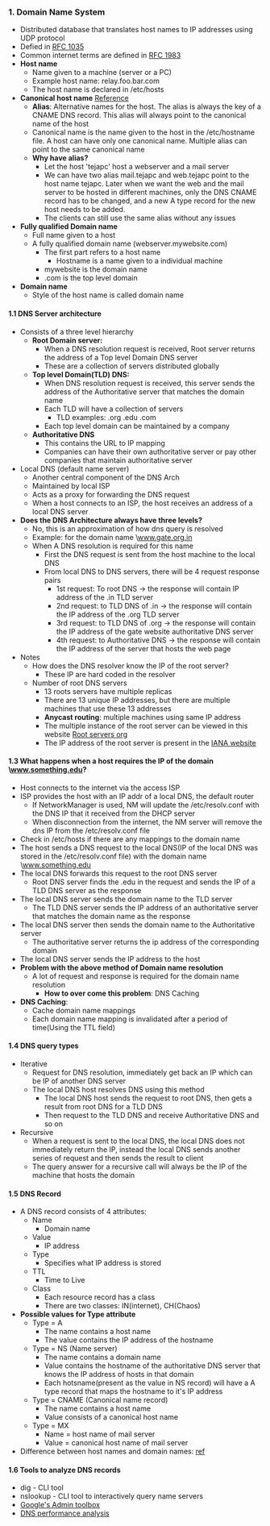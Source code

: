 
### 1. Domain Name System 
- Distributed database that translates host names to IP addresses using UDP protocol
- Defied in [RFC 1035](https://datatracker.ietf.org/doc/html/rfc1035/)
- Common internet terms are defined in [RFC 1983](https://datatracker.ietf.org/doc/html/rfc1983/)
- **Host name**
	- Name given to a machine (server or a PC)
	- Example host name: relay.foo.bar.com
	- The host name is declared in /etc/hosts
- **Canonical host name** [Reference](https://datatracker.ietf.org/doc/html/rfc1034#section-3.6.2)
	- **Alias**: Alternative names for the host. The alias is always the key of a CNAME DNS record. This alias will always point to the canonical name of the host
	- Canonical name is the name given to the host in the /etc/hostname file. A host can have only one canonical name. Multiple alias can point to the same canonical name
	- **Why have alias?**
		- Let the host 'tejapc' host a webserver and a mail server
		- We can have two alias mail.tejapc and web.tejapc point to the host name tejapc. Later when we want the web and the mail server to be hosted in different machines, only the DNS CNAME record has to be changed, and a new A type record for the new host needs to be added. 
		- The clients can still use the same alias without any issues
- **Fully qualified Domain name**
	- Full name given to a host
	- A fully qualified domain name (webserver.mywebsite.com)
		- The first part refers to a host name
			- Hostname is a name given to a individual machine
		- mywebsite is the domain name
		- .com is the top level domain
- **Domain name**
	- Style of the host name is called domain name
#### 1.1 **DNS Server architecture**
- Consists of a three level hierarchy
	- **Root Domain server:** 
		- When a DNS resolution request is received, Root server returns the address of a Top level Domain DNS server
		- These are a collection of servers distributed globally
	- **Top level Domain(TLD) DNS:**
		- When DNS resolution request is received, this server sends the address of the Authoritative server that matches the domain name
		- Each TLD will have a collection of servers
			- TLD examples: .org .edu .com 
		- Each top level domain can be maintained by a company
	- **Authoritative DNS**
		- This contains the URL to IP mapping
		- Companies can have their own authoritative server or pay other companies that maintain authoritative server
- Local DNS (default name server)
	- Another central component of the DNS Arch
	- Maintained by local ISP
	- Acts as a proxy for forwarding the DNS request
	- When a host connects to an ISP, the host receives an address of a local DNS server
- **Does the DNS Architecture always have three levels?**
	- No, this is an approximation of how dns query is resolved 
	- Example:  for the domain name \www.gate.org.in
	- When A DNS resolution is required for this name
		- First the DNS request is sent from the host machine to the local DNS
		- From local DNS to DNS servers, there will be 4 request response pairs 
			- 1st request: To root DNS -> the response will contain IP address of the .in TLD server
			- 2nd request: to TLD DNS of .in -> the response will contain the IP address of the .org TLD server
			- 3rd request: to TLD DNS of .org -> the response will contain the IP address of the gate website authoritative DNS server
			- 4th request: to Authoritative DNS -> the response will contain the IP address of the server that hosts the web page
- Notes
	- How does the DNS resolver know the IP of the root server?
		- These IP are hard coded in the resolver
	- Number of root DNS servers
		- 13 roots servers have multiple replicas
		- There are 13 unique IP addresses, but there are multiple machines that use these 13 addresses
		- **Anycast routing**: multiple machines using same IP address 
		- The multiple instance of the root server can be viewed in this website [Root servers org](https://root-servers.org/?authuser=0) 
		- The IP address of the root server is present in the [IANA website](https://www.iana.org/domains/root/servers)
#### 1.3 **What happens when a host requires the IP of the domain \www.something.edu?**
- Host connects to the internet via the access ISP
- ISP provides the host with an IP addr of a local DNS, the default router
	- If NetworkManager is used, NM will update the /etc/resolv.conf with the DNS IP that it received from the DHCP server
	- When disconnection from the internet, the NM server will remove the dns IP from the /etc/resolv.conf file
- Check in /etc/hosts if there are any mappings to the domain name
- The host sends a DNS request to the local DNS(IP of the local DNS was stored in the /etc/resolv.conf file) with the domain name \www.something.edu
- The local DNS forwards this request to the root DNS server 
	- Root DNS server finds the .edu in the request and sends the IP of a TLD DNS server as the response
- The local DNS server sends the domain name to the TLD server
	- The TLD DNS server sends the IP address of an authoritative server that matches the domain name as the response
- The local DNS server then sends the domain name to the Authoritative server
	- The authoritative server returns the ip address of the corresponding domain
- The local DNS server sends the IP address to the host
- **Problem with the above method of Domain name resolution**
	- A lot of request and response is required for the domain name resolution
		- **How to over come this problem**: DNS Caching
- **DNS Caching**:
	- Cache domain name mappings 
	- Each domain name mapping is invalidated after a period of time(Using the TTL field)
#### 1.4 DNS query types
- Iterative
	- Request for DNS resolution, immediately get back an IP which can be IP of another DNS server 
	- The local DNS host resolves DNS using this method
		- The local DNS host sends the request to root DNS, then gets a result from root DNS for a TLD DNS
		- Then request to the TLD DNS and receive Authoritative DNS and so on
- Recursive 
	- When a request is sent to the local DNS, the local DNS does not immediately return the IP, instead the local DNS sends another series of request and then sends the result to client
	- The query answer for a recursive call will always be the IP of the machine that hosts the domain
#### 1.5 **DNS Record**
- A DNS record consists of 4 attributes:
	- Name
		- Domain name
	- Value
		- IP address
	- Type
		- Specifies what IP address is stored
	- TTL
		- Time to Live
	- Class
		- Each resource record has a class 
		- There are two classes: IN(internet), CH(Chaos)
- **Possible values for Type attribute**
	- Type = A
		- The name contains a host name
		- The value contains the IP address of the hostname
	- Type = NS (Name server)
		- The name contains a domain name
		- Value contains the hostname of the authoritative DNS server that knows the IP address of hosts in that domain
		- Each hotsname(present as the value in NS record) will have a A type record that maps the hostname to it's IP address
	- Type = CNAME (Canonical name record)
		- The name contains a host name
		- Value consists of a canonical host name
	- Type = MX
		- Name = host name of mail server
		- Value = canonical host name of mail server
- Difference between host names and domain names: [ref](https://superuser.com/questions/59093/difference-between-host-name-and-domain-name)
#### 1.6 Tools to analyze DNS records
- dig - CLI tool
- nslookup - CLI tool to interactively query name servers
- [Google's Admin toolbox](https://toolbox.googleapps.com/apps/main/)
- [DNS performance analysis](https://www.dnsperf.com)